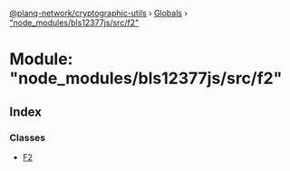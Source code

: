 [@planq-network/cryptographic-utils](../README.md) › [Globals](../globals.md) › ["node_modules/bls12377js/src/f2"](_node_modules_bls12377js_src_f2_.md)

# Module: "node_modules/bls12377js/src/f2"

## Index

### Classes

* [F2](../classes/_node_modules_bls12377js_src_f2_.f2.md)
